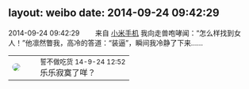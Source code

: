 layout: weibo
date: 2014-09-24 09:42:29
---
<meta name="referrer" content="no-referrer" />

2014-09-24 09:42:29  &nbsp;&nbsp;&nbsp;&nbsp;&nbsp;&nbsp; 来自 <a href="http://app.weibo.com/t/feed/22zMnn" rel="nofollow">小米手机</a>
我向走兽咆哮闻：“怎么样找到女人！”他凛然瞥我，高冷的答道：“装逼”，瞬间我冷静了下来…… ​​​

<table style="width: 100%;">
  <tr>
    <td style="width: 40px;"><img style="border-radius:50%" src="https://tva1.sinaimg.cn/crop.0.0.640.640.50/86f7338fjw8edkav0whx0j20hs0hswfv.jpg?KID=imgbed,tva&Expires=1624463461&ssig=ixiP9f5QFI"></td>
    <td colspan="2"><small>誓不做吃货 14-9-24 12:52</small><br/>乐乐寂寞了咩？</td>
  </tr>
</table>
